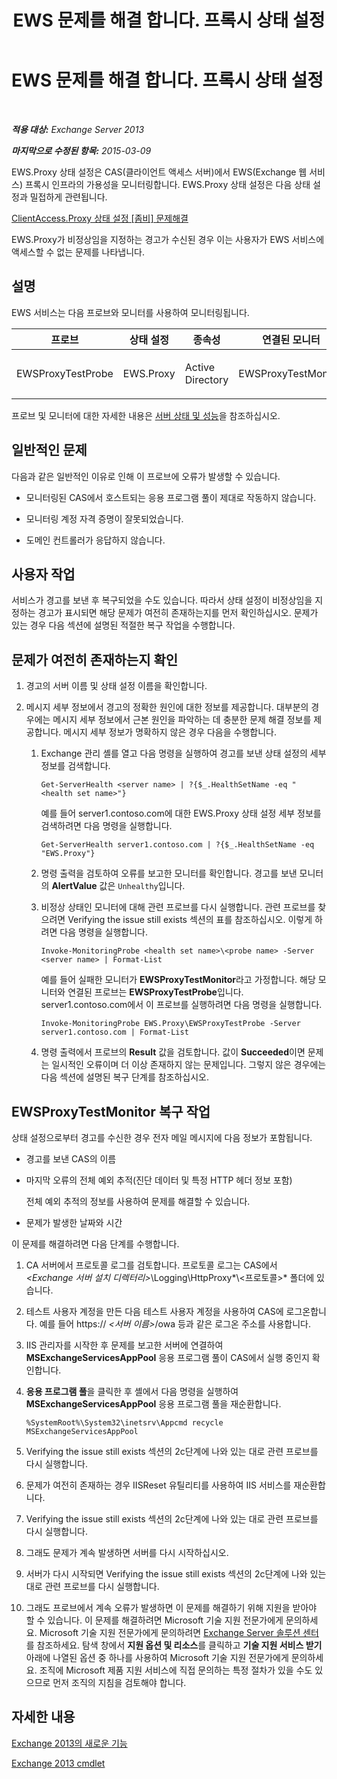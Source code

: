 ﻿---
title: EWS 문제를 해결 합니다. 프록시 상태 설정
TOCTitle: EWS 문제를 해결 합니다. 프록시 상태 설정
ms:assetid: 5bfbf7e9-d52d-4a3d-91ac-72427c6cb37d
ms:mtpsurl: https://technet.microsoft.com/ko-kr/library/ms.exch.scom.ews.proxy(v=EXCHG.150)
ms:contentKeyID: 53275575
ms.date: 03/06/2017
mtps_version: v=EXCHG.150
ms.translationtype: MT
---

# EWS 문제를 해결 합니다. 프록시 상태 설정

 

_**적용 대상:** Exchange Server 2013_

_**마지막으로 수정된 항목:** 2015-03-09_

EWS.Proxy 상태 설정은 CAS(클라이언트 액세스 서버)에서 EWS(Exchange 웹 서비스) 프록시 인프라의 가용성을 모니터링합니다. EWS.Proxy 상태 설정은 다음 상태 설정과 밀접하게 관련됩니다.

[ClientAccess.Proxy 상태 설정 \[좀비\] 문제해결](troubleshooting-clientaccess-proxy-health-set.md)

EWS.Proxy가 비정상임을 지정하는 경고가 수신된 경우 이는 사용자가 EWS 서비스에 액세스할 수 없는 문제를 나타냅니다.

## 설명

EWS 서비스는 다음 프로브와 모니터를 사용하여 모니터링됩니다.


<table>
<colgroup>
<col style="width: 25%" />
<col style="width: 25%" />
<col style="width: 25%" />
<col style="width: 25%" />
</colgroup>
<thead>
<tr class="header">
<th>프로브</th>
<th>상태 설정</th>
<th>종속성</th>
<th>연결된 모니터</th>
</tr>
</thead>
<tbody>
<tr class="odd">
<td><p>EWSProxyTestProbe</p></td>
<td><p>EWS.Proxy</p></td>
<td><p>Active Directory</p></td>
<td><p>EWSProxyTestMonitor</p></td>
</tr>
</tbody>
</table>


프로브 및 모니터에 대한 자세한 내용은 [서버 상태 및 성능](https://technet.microsoft.com/ko-kr/library/jj150551\(v=exchg.150\))을 참조하십시오.

## 일반적인 문제

다음과 같은 일반적인 이유로 인해 이 프로브에 오류가 발생할 수 있습니다.

  - 모니터링된 CAS에서 호스트되는 응용 프로그램 풀이 제대로 작동하지 않습니다.

  - 모니터링 계정 자격 증명이 잘못되었습니다.

  - 도메인 컨트롤러가 응답하지 않습니다.

## 사용자 작업

서비스가 경고를 보낸 후 복구되었을 수도 있습니다. 따라서 상태 설정이 비정상임을 지정하는 경고가 표시되면 해당 문제가 여전히 존재하는지를 먼저 확인하십시오. 문제가 있는 경우 다음 섹션에 설명된 적절한 복구 작업을 수행합니다.

## 문제가 여전히 존재하는지 확인

1.  경고의 서버 이름 및 상태 설정 이름을 확인합니다.

2.  메시지 세부 정보에서 경고의 정확한 원인에 대한 정보를 제공합니다. 대부분의 경우에는 메시지 세부 정보에서 근본 원인을 파악하는 데 충분한 문제 해결 정보를 제공합니다. 메시지 세부 정보가 명확하지 않은 경우 다음을 수행합니다.
    
    1.  Exchange 관리 셸를 열고 다음 명령을 실행하여 경고를 보낸 상태 설정의 세부 정보를 검색합니다.
        
            Get-ServerHealth <server name> | ?{$_.HealthSetName -eq "<health set name>"}
        
        예를 들어 server1.contoso.com에 대한 EWS.Proxy 상태 설정 세부 정보를 검색하려면 다음 명령을 실행합니다.
        
            Get-ServerHealth server1.contoso.com | ?{$_.HealthSetName -eq "EWS.Proxy"}
    
    2.  명령 출력을 검토하여 오류를 보고한 모니터를 확인합니다. 경고를 보낸 모니터의 **AlertValue** 값은 `Unhealthy`입니다.
    
    3.  비정상 상태인 모니터에 대해 관련 프로브를 다시 실행합니다. 관련 프로브를 찾으려면 Verifying the issue still exists 섹션의 표를 참조하십시오. 이렇게 하려면 다음 명령을 실행합니다.
        
            Invoke-MonitoringProbe <health set name>\<probe name> -Server <server name> | Format-List
        
        예를 들어 실패한 모니터가 **EWSProxyTestMonitor**라고 가정합니다. 해당 모니터와 연결된 프로브는 **EWSProxyTestProbe**입니다. server1.contoso.com에서 이 프로브를 실행하려면 다음 명령을 실행합니다.
        
            Invoke-MonitoringProbe EWS.Proxy\EWSProxyTestProbe -Server server1.contoso.com | Format-List
    
    4.  명령 출력에서 프로브의 **Result** 값을 검토합니다. 값이 **Succeeded**이면 문제는 일시적인 오류이며 더 이상 존재하지 않는 문제입니다. 그렇지 않은 경우에는 다음 섹션에 설명된 복구 단계를 참조하십시오.

## EWSProxyTestMonitor 복구 작업

상태 설정으로부터 경고를 수신한 경우 전자 메일 메시지에 다음 정보가 포함됩니다.

  - 경고를 보낸 CAS의 이름

  - 마지막 오류의 전체 예외 추적(진단 데이터 및 특정 HTTP 헤더 정보 포함)
    
    전체 예외 추적의 정보를 사용하여 문제를 해결할 수 있습니다.

  - 문제가 발생한 날짜와 시간

이 문제를 해결하려면 다음 단계를 수행합니다.

1.  CA 서버에서 프로토콜 로그를 검토합니다. 프로토콜 로그는 CAS에서 *\<Exchange 서버 설치 디렉터리\>*\\Logging\\HttpProxy*\\\<프로토콜\>* 폴더에 있습니다.

2.  테스트 사용자 계정을 만든 다음 테스트 사용자 계정을 사용하여 CAS에 로그온합니다. 예를 들어 https:// *\<서버 이름\>*/owa 등과 같은 로그온 주소를 사용합니다.

3.  IIS 관리자를 시작한 후 문제를 보고한 서버에 연결하여 **MSExchangeServicesAppPool** 응용 프로그램 풀이 CAS에서 실행 중인지 확인합니다.

4.  **응용 프로그램 풀**을 클릭한 후 셸에서 다음 명령을 실행하여 **MSExchangeServicesAppPool** 응용 프로그램 풀을 재순환합니다.
    
        %SystemRoot%\System32\inetsrv\Appcmd recycle MSExchangeServicesAppPool

5.  Verifying the issue still exists 섹션의 2c단계에 나와 있는 대로 관련 프로브를 다시 실행합니다.

6.  문제가 여전히 존재하는 경우 IISReset 유틸리티를 사용하여 IIS 서비스를 재순환합니다.

7.  Verifying the issue still exists 섹션의 2c단계에 나와 있는 대로 관련 프로브를 다시 실행합니다.

8.  그래도 문제가 계속 발생하면 서버를 다시 시작하십시오.

9.  서버가 다시 시작되면 Verifying the issue still exists 섹션의 2c단계에 나와 있는 대로 관련 프로브를 다시 실행합니다.

10. 그래도 프로브에서 계속 오류가 발생하면 이 문제를 해결하기 위해 지원을 받아야 할 수 있습니다. 이 문제를 해결하려면 Microsoft 기술 지원 전문가에게 문의하세요. Microsoft 기술 지원 전문가에게 문의하려면 [Exchange Server 솔루션 센터](https://go.microsoft.com/fwlink/p/?linkid=180809)를 참조하세요. 탐색 창에서 **지원 옵션 및 리소스**를 클릭하고 **기술 지원 서비스 받기** 아래에 나열된 옵션 중 하나를 사용하여 Microsoft 기술 지원 전문가에게 문의하세요. 조직에 Microsoft 제품 지원 서비스에 직접 문의하는 특정 절차가 있을 수도 있으므로 먼저 조직의 지침을 검토해야 합니다.

## 자세한 내용

[Exchange 2013의 새로운 기능](https://technet.microsoft.com/ko-kr/library/jj150540\(v=exchg.150\))

[Exchange 2013 cmdlet](https://technet.microsoft.com/ko-kr/library/bb124413\(v=exchg.150\))

